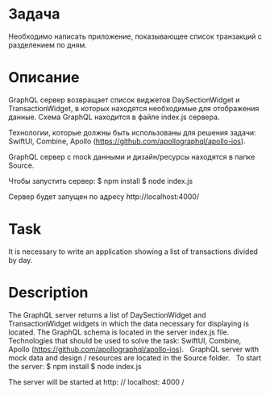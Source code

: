 # Задача
Необходимо написать приложение, показывающее список транзакций с разделением по дням.

# Описание
GraphQL сервер возвращает список виджетов DaySectionWidget и TransactionWidget, в которых находятся необходимые для отображения данные. Схема GraphQL находится в файле index.js сервера.
 
Технологии, которые должны быть использованы для решения задачи: SwiftUI, Combine, Apollo (https://github.com/apollographql/apollo-ios).
 
 GraphQL сервер с mock данными и дизайн/ресурсы находятся в папке Source.
 
Чтобы запустить сервер:
$ npm install
$ node index.js
 
Сервер будет запущен по адресу http://localhost:4000/
 
# Task
It is necessary to write an application showing a list of transactions divided by day.

# Description
The GraphQL server returns a list of DaySectionWidget and TransactionWidget widgets in which the data necessary for displaying is located. The GraphQL schema is located in the server index.js file.
  
Technologies that should be used to solve the task: SwiftUI, Combine, Apollo (https://github.com/apollographql/apollo-ios).
  
GraphQL server with mock data and design / resources are located in the Source folder.
  
To start the server:
$ npm install
$ node index.js

The server will be started at http: // localhost: 4000 /

